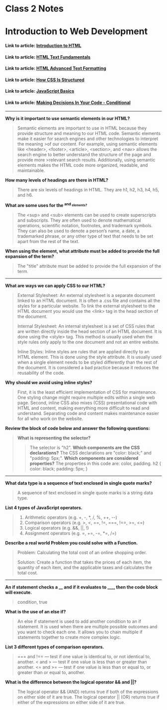 # Class 2 Notes

# Introduction to Web Development

#### Link to article: [Introduction to HTML](https://developer.mozilla.org/en-US/docs/Learn/HTML/Introduction_to_HTML)
#### Link to article: [HTML Text Fundamentals](https://developer.mozilla.org/en-US/docs/Learn/HTML/Introduction_to_HTML/HTML_text_fundamentals)
#### Link to article: [HTML Advanced Text Formatting](https://developer.mozilla.org/en-US/docs/Learn/HTML/Introduction_to_HTML/Advanced_text_formatting)
#### Link to article: [How CSS Is Structured](https://developer.mozilla.org/en-US/docs/Learn/CSS/First_steps/How_CSS_is_structured)
#### Link to article: [JavaScript Basics](https://developer.mozilla.org/en-US/docs/Learn/Getting_started_with_the_web/JavaScript_basics)
#### Link to article: [Making Decisions In Your Code - Conditional](https://developer.mozilla.org/en-US/docs/Learn/JavaScript/Building_blocks/conditionals)

***

**Why is it important to use semantic elements in our HTML?**
>Semantic elements are important to use in HTML because they provide structure and meaning to our HTML code. Semantic elements make it easier for search engines and other technologies to interpret the meaning >of our content. For example, using semantic elements like \<header>, \<footer>, \<article>, \<section>, and \<nav> allows the search engine to better understand the structure of the page and provide more >relevant search results. Additionally, using semantic elements makes the HTML code more organized, readable, and maintainable.

**How many levels of headings are there in HTML?**
>There are six levels of headings in HTML. They are h1, h2, h3, h4, h5, and h6.

**What are some uses for the <sup> and <sub> elements?**
>The \<sup> and \<sub> elements can be used to create superscripts and subscripts. They are often used to denote mathematical operations, scientific notation, footnotes, and trademark symbols. They can also be used to denote a person’s name, a date, a trademarked phrase, or any other type of text that needs to be set apart from the rest of the text.


**When using the <abbr> element, what attribute must be added to provide the full expansion of the term?**
>The "title" attribute must be added to provide the full expansion of the term.


***

**What are ways we can apply CSS to our HTML?**
>External Stylesheet: An external stylesheet is a separate document linked to an HTML document. It is often a .css file and contains all the styles for a particular website. To link the external stylesheet to the HTML document you would use the \<link> tag in the head section of the document. 
>
>Internal Stylesheet: An internal stylesheet is a set of CSS rules that are written directly inside the head section of an HTML document. It is done using the \<style> tag. This method is usually used when the style rules only apply to the one document and not an entire website.
>
>Inline Styles: Inline styles are rules that are applied directly to an HTML element. This is done using the style attribute. It is usually used when a single element needs to be styled differently than the rest of the document. It is considered a bad practice because it reduces the reusability of the code.

**Why should we avoid using inline styles?**
>First, it is the least efficient implementation of CSS for maintenance. One styling change might require multiple edits within a single web page. Second, inline CSS also mixes (CSS) presentational code with HTML and content, making everything more difficult to read and understand. Separating code and content makes maintenance easier for all who work on the website.

**Review the block of code below and answer the following questions:**
>**What is representing the selector?**
>>The selector is "h2".
>**Which components are the CSS declarations?**
>>The CSS declarations are "color: black;" and "padding: 5px;".
>**Which components are considered properties?**
>>The properties in this code are: color, padding.
    h2 {
     color: black;
     padding: 5px;
    }

***

**What data type is a sequence of text enclosed in single quote marks?**
>A sequence of text enclosed in single quote marks is a string data type.

**List 4 types of JavaScript operators.**
>1. Arithmetic operators (e.g. +, -, *, /, %, ++, --)
>2. Comparison operators (e.g. >, <, ==, !=, ===, !==, >=, <=)
>3. Logical operators (e.g. &&, ||, !)
>4. Assignment operators (e.g. =, +=, -=, *=, /=)

**Describe a real world Problem you could solve with a Function.**
>Problem: Calculating the total cost of an online shopping order.
>
>Solution: Create a function that takes the prices of each item, the quantity of each item, and the applicable taxes and calculates the total cost.

***
**An if statement checks a __ and if it evaluates to ___, then the code block will execute.**
>condition, true

**What is the use of an else if?**
>An else if statement is used to add another condition to an if statement. It is used when there are multiple possible outcomes and you want to check each one. It allows you to chain multiple if statements together to create more complex logic.

**List 3 different types of comparison operators.**
>=== and !== — test if one value is identical to, or not identical to, another.
>< and > — test if one value is less than or greater than another.
><= and >= — test if one value is less than or equal to, or greater than or equal to, another.

**What is the difference between the logical operator && and ||?**
>The logical operator && (AND) returns true if both of the expressions on either side of it are true. The logical operator || (OR) returns true if either of the expressions on either side of it are true.